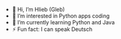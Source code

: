 - 👋 Hi, I’m Hlieb (Gleb)
- 👀 I’m interested in Python apps coding
- 🌱 I’m currently learning Python and Java
- ⚡ Fun fact: I can speak Deutsch

<!---
GlebKurt/GlebKurt is a ✨ special ✨ repository because its `README.md` (this file) appears on your GitHub profile.
You can click the Preview link to take a look at your changes.
--->
